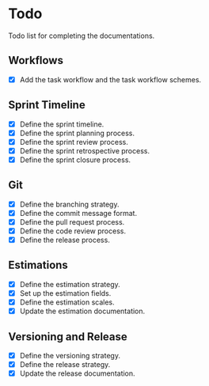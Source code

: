 # Todo

Todo list for completing the documentations.

## Workflows

- [x] Add the task workflow and the task workflow schemes.

## Sprint Timeline

- [x] Define the sprint timeline.
- [x] Define the sprint planning process.
- [x] Define the sprint review process.
- [x] Define the sprint retrospective process.
- [x] Define the sprint closure process.

## Git

- [x] Define the branching strategy.
- [x] Define the commit message format.
- [x] Define the pull request process.
- [x] Define the code review process.
- [x] Define the release process.

## Estimations

- [x] Define the estimation strategy.
- [x] Set up the estimation fields.
- [x] Define the estimation scales.
- [x] Update the estimation documentation.

## Versioning and Release

- [x] Define the versioning strategy.
- [x] Define the release strategy.
- [x] Update the release documentation.